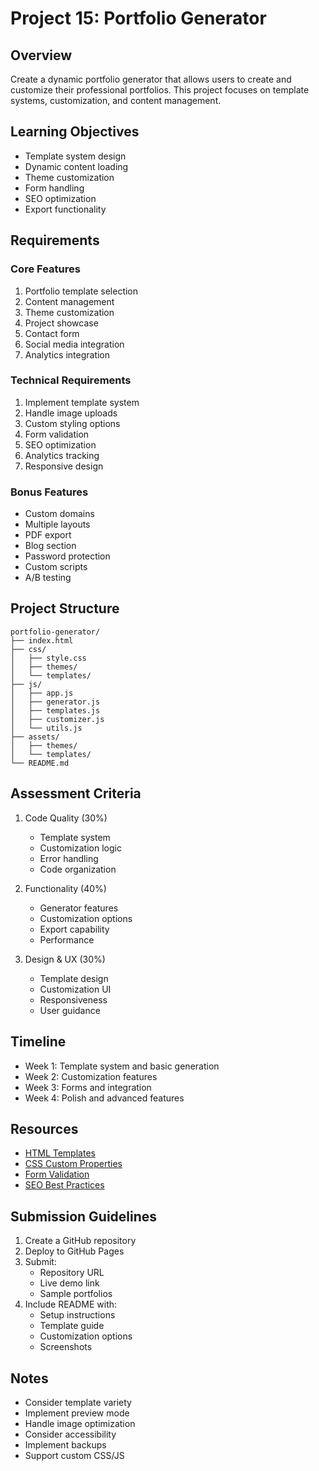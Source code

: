 # Project 15: Portfolio Generator

## Overview
Create a dynamic portfolio generator that allows users to create and customize their professional portfolios. This project focuses on template systems, customization, and content management.

## Learning Objectives
- Template system design
- Dynamic content loading
- Theme customization
- Form handling
- SEO optimization
- Export functionality

## Requirements

### Core Features
1. Portfolio template selection
2. Content management
3. Theme customization
4. Project showcase
5. Contact form
6. Social media integration
7. Analytics integration

### Technical Requirements
1. Implement template system
2. Handle image uploads
3. Custom styling options
4. Form validation
5. SEO optimization
6. Analytics tracking
7. Responsive design

### Bonus Features
- Custom domains
- Multiple layouts
- PDF export
- Blog section
- Password protection
- Custom scripts
- A/B testing

## Project Structure
```
portfolio-generator/
├── index.html
├── css/
│   ├── style.css
│   ├── themes/
│   └── templates/
├── js/
│   ├── app.js
│   ├── generator.js
│   ├── templates.js
│   ├── customizer.js
│   └── utils.js
├── assets/
│   ├── themes/
│   └── templates/
└── README.md
```

## Assessment Criteria
1. Code Quality (30%)
   - Template system
   - Customization logic
   - Error handling
   - Code organization

2. Functionality (40%)
   - Generator features
   - Customization options
   - Export capability
   - Performance

3. Design & UX (30%)
   - Template design
   - Customization UI
   - Responsiveness
   - User guidance

## Timeline
- Week 1: Template system and basic generation
- Week 2: Customization features
- Week 3: Forms and integration
- Week 4: Polish and advanced features

## Resources
- [HTML Templates](https://developer.mozilla.org/en-US/docs/Web/HTML/Element/template)
- [CSS Custom Properties](https://developer.mozilla.org/en-US/docs/Web/CSS/Using_CSS_custom_properties)
- [Form Validation](https://developer.mozilla.org/en-US/docs/Learn/Forms/Form_validation)
- [SEO Best Practices](https://developers.google.com/search/docs/fundamentals/seo-starter-guide)

## Submission Guidelines
1. Create a GitHub repository
2. Deploy to GitHub Pages
3. Submit:
   - Repository URL
   - Live demo link
   - Sample portfolios
4. Include README with:
   - Setup instructions
   - Template guide
   - Customization options
   - Screenshots

## Notes
- Consider template variety
- Implement preview mode
- Handle image optimization
- Consider accessibility
- Implement backups
- Support custom CSS/JS 